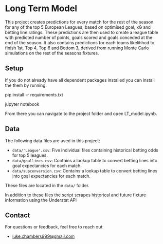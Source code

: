 # Long Term Model

This project creates predictions for every match for the rest of the season for any of the top 5 European Leagues, based on optimised goal, xG and betting line ratings. 
These predictions are then used to create a league table with predicted number of points, goals scored and goals conceded at the end of the season.
It also contains predictions for each teams likelihhod to finish 1st, Top 4, Top 6 and Bottom 3, derived from running Monte Carlo simulations on the rest of the seasons fixtures.

## Setup

If you do not already have all dependent packages installed you can install the them by running:

pip install -r requirements.txt

jupyter notebook

From there you can navigate to the project folder and open LT_model.ipynb.

## Data

The following data files are used in this project:
- `data/'League'.csv`: Five individual files containing historical betting odds for top 5 leagues.
- `data/goallines.csv`: Contains a lookup table to convert betting lines into goal expectancies for each match.
- `data/supconversion.csv`: Contains a lookup table to convert betting lines into goal expectancies for each match.

These files are located in the `data/` folder.

In addition to these files the script scrapes historical and future fixture information using the Understat API

## Contact
For questions or feedback, feel free to reach out:
- luke.chambers999@gmail.com


